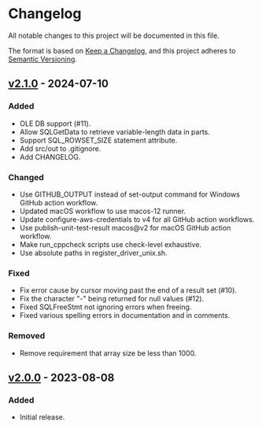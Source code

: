 # Changelog

All notable changes to this project will be documented in this file.

The format is based on [Keep a Changelog](https://keepachangelog.com/en/1.1.0/),
and this project adheres to [Semantic Versioning](https://semver.org/spec/v2.0.0.html).

## [v2.1.0](https://github.com/awslabs/amazon-timestream-odbc-driver/releases/tag/v2.1.0) - 2024-07-10

### Added

- OLE DB support (#11).
- Allow SQLGetData to retrieve variable-length data in parts.
- Support SQL_ROWSET_SIZE statement attribute.
- Add src/out to .gitignore.
- Add CHANGELOG.

### Changed

- Use GITHUB_OUTPUT instead of set-output command for Windows GitHub action workflow.
- Updated macOS workflow to use macos-12 runner.
- Update configure-aws-credentials to v4 for all GitHub action workflows.
- Use publish-unit-test-result macos@v2 for macOS GitHub action workflow.
- Make run_cppcheck scripts use check-level exhaustive.
- Use absolute paths in register_driver_unix.sh.

### Fixed

- Fix error cause by cursor moving past the end of a result set (#10).
- Fix the character "-" being returned for null values (#12).
- Fixed SQLFreeStmt not ignoring errors when freeing.
- Fixed various spelling errors in documentation and in comments.

### Removed

- Remove requirement that array size be less than 1000.

## [v2.0.0](https://github.com/awslabs/amazon-timestream-odbc-driver/releases/tag/v2.0.0) - 2023-08-08

### Added

- Initial release.
